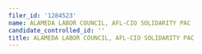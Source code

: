 ```yaml
---
filer_id: '1284523'
name: ALAMEDA LABOR COUNCIL, AFL-CIO SOLIDARITY PAC
candidate_controlled_id: ''
title: ALAMEDA LABOR COUNCIL, AFL-CIO SOLIDARITY PAC
---
```

